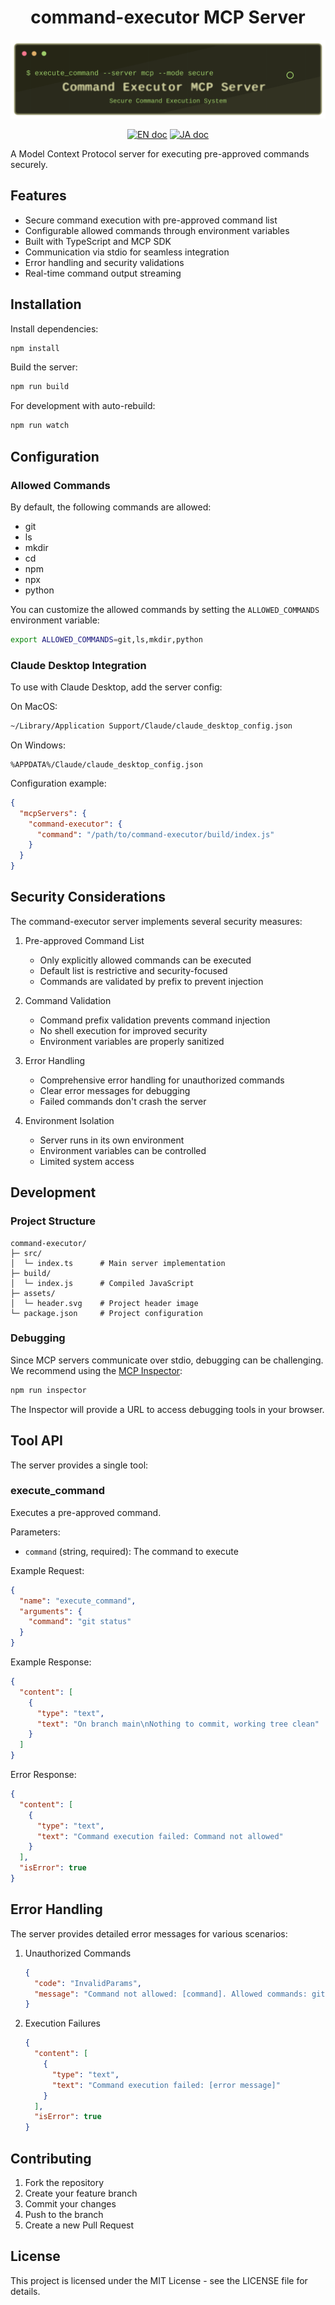 <div align="center">

# command-executor MCP Server

   <img src="assets/header.svg" alt="Command Executor MCP Server"/>
   
   <a href="README.md"><img src="https://img.shields.io/badge/english-document-white.svg" alt="EN doc"></a>
   <a href="README.ja.md"><img src="https://img.shields.io/badge/ドキュメント-日本語-white.svg" alt="JA doc"/></a>
</div>

A Model Context Protocol server for executing pre-approved commands securely.

## Features

- Secure command execution with pre-approved command list
- Configurable allowed commands through environment variables
- Built with TypeScript and MCP SDK
- Communication via stdio for seamless integration
- Error handling and security validations
- Real-time command output streaming

## Installation

Install dependencies:
```bash
npm install
```

Build the server:
```bash
npm run build
```

For development with auto-rebuild:
```bash
npm run watch
```

## Configuration

### Allowed Commands

By default, the following commands are allowed:
- git
- ls
- mkdir
- cd
- npm
- npx
- python

You can customize the allowed commands by setting the `ALLOWED_COMMANDS` environment variable:

```bash
export ALLOWED_COMMANDS=git,ls,mkdir,python
```

### Claude Desktop Integration

To use with Claude Desktop, add the server config:

On MacOS:
```bash
~/Library/Application Support/Claude/claude_desktop_config.json
```

On Windows:
```
%APPDATA%/Claude/claude_desktop_config.json
```

Configuration example:
```json
{
  "mcpServers": {
    "command-executor": {
      "command": "/path/to/command-executor/build/index.js"
    }
  }
}
```

## Security Considerations

The command-executor server implements several security measures:

1. Pre-approved Command List
   - Only explicitly allowed commands can be executed
   - Default list is restrictive and security-focused
   - Commands are validated by prefix to prevent injection

2. Command Validation
   - Command prefix validation prevents command injection
   - No shell execution for improved security
   - Environment variables are properly sanitized

3. Error Handling
   - Comprehensive error handling for unauthorized commands
   - Clear error messages for debugging
   - Failed commands don't crash the server

4. Environment Isolation
   - Server runs in its own environment
   - Environment variables can be controlled
   - Limited system access

## Development

### Project Structure

```
command-executor/
├─ src/
│  └─ index.ts      # Main server implementation
├─ build/
│  └─ index.js      # Compiled JavaScript
├─ assets/
│  └─ header.svg    # Project header image
└─ package.json     # Project configuration
```

### Debugging

Since MCP servers communicate over stdio, debugging can be challenging. We recommend using the [MCP Inspector](https://github.com/modelcontextprotocol/inspector):

```bash
npm run inspector
```

The Inspector will provide a URL to access debugging tools in your browser.

## Tool API

The server provides a single tool:

### execute_command

Executes a pre-approved command.

Parameters:
- `command` (string, required): The command to execute

Example Request:
```json
{
  "name": "execute_command",
  "arguments": {
    "command": "git status"
  }
}
```

Example Response:
```json
{
  "content": [
    {
      "type": "text",
      "text": "On branch main\nNothing to commit, working tree clean"
    }
  ]
}
```

Error Response:
```json
{
  "content": [
    {
      "type": "text",
      "text": "Command execution failed: Command not allowed"
    }
  ],
  "isError": true
}
```

## Error Handling

The server provides detailed error messages for various scenarios:

1. Unauthorized Commands
   ```json
   {
     "code": "InvalidParams",
     "message": "Command not allowed: [command]. Allowed commands: git, ls, mkdir, cd, npm, npx, python"
   }
   ```

2. Execution Failures
   ```json
   {
     "content": [
       {
         "type": "text",
         "text": "Command execution failed: [error message]"
       }
     ],
     "isError": true
   }
   ```

## Contributing

1. Fork the repository
2. Create your feature branch
3. Commit your changes
4. Push to the branch
5. Create a new Pull Request

## License

This project is licensed under the MIT License - see the LICENSE file for details.
